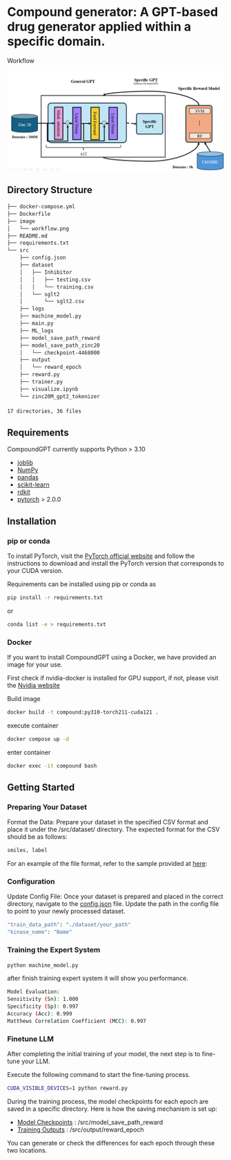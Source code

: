 # Compound generator: A GPT-based drug generator applied within a specific domain.

Workflow

![Image](/image/workflow.png "Workflow")
## Directory Structure
```bash
├── docker-compose.yml
├── Dockerfile
├── image
│   └── workflow.png
├── README.md
├── requirements.txt
└── src
    ├── config.json
    ├── dataset
    │   ├── Inhibitor
    │   │   ├── testing.csv
    │   │   └── training.csv
    │   └── sglt2
    │       └── sglt2.csv
    ├── logs
    ├── machine_model.py
    ├── main.py
    ├── ML_logs
    ├── model_save_path_reward
    ├── model_save_path_zinc20
    │   └── checkpoint-4468000
    ├── output
    │   └── reward_epoch
    ├── reward.py
    ├── trainer.py
    ├── visualize.ipynb
    └── zinc20M_gpt2_tokenizer

17 directories, 36 files
```
## Requirements
CompoundGPT currently supports Python > 3.10

- [joblib](https://pypi.python.org/pypi/joblib)
- [NumPy](https://numpy.org/)
- [pandas](http://pandas.pydata.org/)
- [scikit-learn](https://scikit-learn.org/stable/)
- [rdkit](https://www.rdkit.org/)
- [pytorch](https://pytorch.org/) > 2.0.0

## Installation
### pip or conda
To install PyTorch, visit the [PyTorch official website](https://pytorch.org) and follow the instructions to download and install the PyTorch version that corresponds to your CUDA version.

Requirements can be installed using pip or conda as
```bash
pip install -r requirements.txt
```
or
```bash
conda list -e > requirements.txt
```

### Docker
If you want to install CompoundGPT using a Docker, we have provided an image for your use.

First check if nvidia-docker is installed for GPU support, if not, please visit the [Nvidia website](https://docs.nvidia.com/launchpad/ai/base-command-coe/latest/bc-coe-vscode-server-step-01.html)

Build image
```bash
docker build -t compound:py310-torch211-cuda121 .
```
execute container
```bash
docker compose up -d
```
enter container 
```bash
docker exec -it compound bash
```
## Getting Started
### Preparing Your Dataset

Format the Data:
Prepare your dataset in the specified CSV format and place it under the /src/dataset/ directory. The expected format for the CSV should be as follows:

```bash
smiles, label
```
For an example of the file format, refer to the sample provided at [here](src/dataset/sglt2/sglt2.csv):

### Configuration
Update Config File:
Once your dataset is prepared and placed in the correct directory, navigate to the [config.json](/src/config.json) file. Update the path in the config file to point to your newly processed dataset.
```bash
"train_data_path": "./dataset/your_path"
"kinase_name": "Name"
```

### Training the Expert System
```bash
python machine_model.py
```
after finish training expert system it will show you performance.
```bash
Model Evaluation:
Sensitivity (Sn): 1.000
Specificity (Sp): 0.997
Accuracy (Acc): 0.999
Matthews Correlation Coefficient (MCC): 0.997
```
### Finetune LLM
After completing the initial training of your model, the next step is to fine-tune your LLM. 

Execute the following command to start the fine-tuning process.
```bash
CUDA_VISIBLE_DEVICES=1 python reward.py
```
During the training process, the model checkpoints for each epoch are saved in a specific directory. Here is how the saving mechanism is set up:

- [Model Checkpoints](/src/model_save_path_reward) : /src/model_save_path_reward
- [Training Outputs](/src/output/reward_epoch) : /src/output/reward_epoch

You can generate or check the differences for each epoch through these two locations.